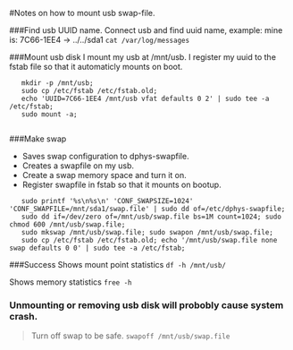 #Notes on how to mount usb swap-file.

###Find usb UUID name.
Connect usb and find uuid name, example: mine is: 7C66-1EE4 -> ../../sda1
```cat /var/log/messages```

###Mount usb disk
I mount my usb at /mnt/usb. I register my uuid to the fstab file so that it automaticly mounts on boot.
```
   mkdir -p /mnt/usb;
   sudo cp /etc/fstab /etc/fstab.old; 
   echo 'UUID=7C66-1EE4 /mnt/usb vfat defaults 0 2' | sudo tee -a /etc/fstab; 
   sudo mount -a;
   
 ```

###Make swap
* Saves swap configuration to dphys-swapfile.
* Creates a swapfile on my usb.
* Create a swap memory space and turn it on.
* Register swapfile in fstab so that it mounts on bootup.
```
   sudo printf '%s\n%s\n' 'CONF_SWAPSIZE=1024' 'CONF_SWAPFILE=/mnt/sda1/swap.file' | sudo dd of=/etc/dphys-swapfile;
   sudo dd if=/dev/zero of=/mnt/usb/swap.file bs=1M count=1024; sudo chmod 600 /mnt/usb/swap.file;
   sudo mkswap /mnt/usb/swap.file; sudo swapon /mnt/usb/swap.file;
   sudo cp /etc/fstab /etc/fstab.old; echo '/mnt/usb/swap.file none swap defaults 0 0' | sudo tee -a /etc/fstab;
```

###Success
Shows mount point statistics
```df -h /mnt/usb/```

Shows memory statistics
```free -h```

### Unmounting or removing usb disk will probobly cause system crash.
>Turn off swap to be safe.
`swapoff /mnt/usb/swap.file`

